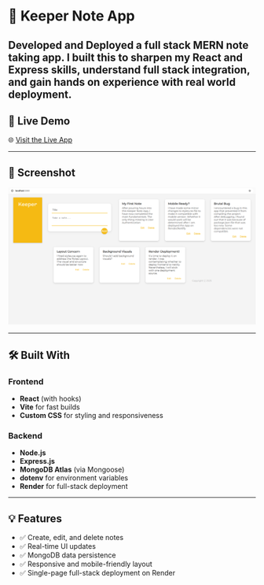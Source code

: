 # 📝 Keeper Note App

Developed and Deployed a full stack MERN note taking app. I built this to sharpen my React and Express skills, understand full stack integration, and gain hands on experience with real world deployment.
---

## 🚀 Live Demo

🌐 [Visit the Live App](https://keeper-note-app.onrender.com)

---

## 📸 Screenshot

![App Screenshot](./images/screenshot.png)

---

## 🛠️ Built With

### Frontend
- **React** (with hooks)
- **Vite** for fast builds
- **Custom CSS** for styling and responsiveness

### Backend
- **Node.js**
- **Express.js**
- **MongoDB Atlas** (via Mongoose)
- **dotenv** for environment variables
- **Render** for full-stack deployment

---

## 💡 Features

- ✅ Create, edit, and delete notes
- ✅ Real-time UI updates
- ✅ MongoDB data persistence
- ✅ Responsive and mobile-friendly layout
- ✅ Single-page full-stack deployment on Render

